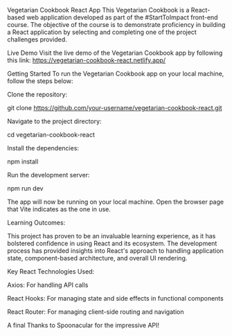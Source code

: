 Vegetarian Cookbook React App
This Vegetarian Cookbook is a React-based web application developed as part of the #StartToImpact front-end course. 
The objective of the course is to demonstrate proficiency in building a React application by selecting and completing one of the project challenges provided.

Live Demo
Visit the live demo of the Vegetarian Cookbook app by following this link: https://vegetarian-cookbook-react.netlify.app/

Getting Started
To run the Vegetarian Cookbook app on your local machine, follow the steps below:

Clone the repository:



git clone https://github.com/your-username/vegetarian-cookbook-react.git

Navigate to the project directory:




cd vegetarian-cookbook-react

Install the dependencies:



npm install

Run the development server:


npm run dev

The app will now be running on your local machine. Open the browser page that Vite indicates as the one in use.

Learning Outcomes:

This project has proven to be an invaluable learning experience, as it has bolstered confidence in using React and its ecosystem. 
The development process has provided insights into React's approach to handling application state, component-based architecture, and overall UI rendering.

Key React Technologies Used:

Axios: For handling API calls

React Hooks: For managing state and side effects in functional components

React Router: For managing client-side routing and navigation

A final Thanks to Spoonacular for the impressive API!
